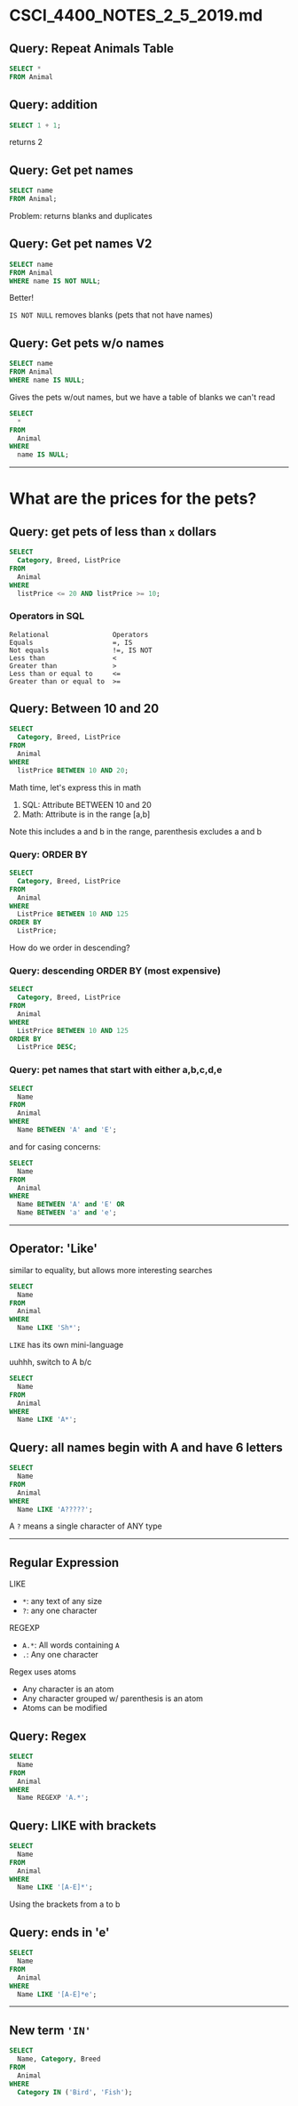 # CSCI_4400_NOTES_2_5_2019.md

## Query: Repeat Animals Table

```sql
SELECT *
FROM Animal
```

## Query: addition

```sql
SELECT 1 + 1;
```

returns 2

## Query: Get pet names

```sql
SELECT name
FROM Animal;
```

Problem: returns blanks and duplicates

## Query: Get pet names V2

```sql
SELECT name
FROM Animal
WHERE name IS NOT NULL;
```

Better!

`IS NOT NULL` removes blanks (pets that not have names)

## Query: Get pets w/o names

```sql
SELECT name
FROM Animal
WHERE name IS NULL;
```

Gives the pets w/out names, but we have a table of blanks we can't read

```sql
SELECT
  *
FROM
  Animal
WHERE
  name IS NULL;
```

---

# What are the prices for the pets?

## Query: get pets of less than `x` dollars

```sql
SELECT
  Category, Breed, ListPrice
FROM
  Animal
WHERE
  listPrice <= 20 AND listPrice >= 10;
```

### Operators in SQL

```
Relational                Operators
Equals                    =, IS
Not equals                !=, IS NOT
Less than                 <
Greater than              >
Less than or equal to     <=
Greater than or equal to  >=
```

## Query: Between 10 and 20

```sql
SELECT
  Category, Breed, ListPrice
FROM
  Animal
WHERE
  listPrice BETWEEN 10 AND 20;
```

Math time, let's express this in math

1. SQL: Attribute BETWEEN 10 and 20
2. Math: Attribute is in the range [a,b]

Note this includes a and b in the range, parenthesis excludes a and b

### Query: ORDER BY

```sql
SELECT
  Category, Breed, ListPrice
FROM
  Animal
WHERE
  ListPrice BETWEEN 10 AND 125
ORDER BY
  ListPrice;
```

How do we order in descending?

### Query: descending ORDER BY (most expensive)

```sql
SELECT
  Category, Breed, ListPrice
FROM
  Animal
WHERE
  ListPrice BETWEEN 10 AND 125
ORDER BY
  ListPrice DESC;
```

### Query: pet names that start with either a,b,c,d,e

```sql
SELECT
  Name
FROM
  Animal
WHERE
  Name BETWEEN 'A' and 'E';
```

and for casing concerns:

```sql
SELECT
  Name
FROM
  Animal
WHERE
  Name BETWEEN 'A' and 'E' OR
  Name BETWEEN 'a' and 'e';
```

---

## Operator: 'Like'

similar to equality, but allows more interesting searches

```sql
SELECT
  Name
FROM
  Animal
WHERE
  Name LIKE 'Sh*';
```

`LIKE` has its own mini-language

uuhhh, switch to A b/c

```sql
SELECT
  Name
FROM
  Animal
WHERE
  Name LIKE 'A*';
```

## Query: all names begin with A and have 6 letters

```sql
SELECT
  Name
FROM
  Animal
WHERE
  Name LIKE 'A?????';
```

A `?` means a single character of ANY type

---

## Regular Expression

LIKE

* `*`: any text of any size
* `?`: any one character

REGEXP

* `A.*`: All words containing `A`
* `.`: Any one character

Regex uses atoms

* Any character is an atom
* Any character grouped w/ parenthesis is an atom
* Atoms can be modified

## Query: Regex

```sql
SELECT
  Name
FROM
  Animal
WHERE
  Name REGEXP 'A.*';
```

## Query: LIKE with brackets

```sql
SELECT
  Name
FROM
  Animal
WHERE
  Name LIKE '[A-E]*';
```

Using the brackets from a to b

## Query: ends in 'e'

```sql
SELECT
  Name
FROM
  Animal
WHERE
  Name LIKE '[A-E]*e';
```

---

## New term `'IN'`

```sql
SELECT
  Name, Category, Breed
FROM
  Animal
WHERE
  Category IN ('Bird', 'Fish');
```
